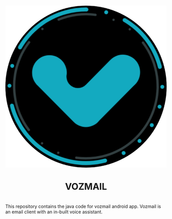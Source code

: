 ![Image](app/src/main/res/drawable/app_logo.png?raw=true "Banner")<h1 align="center">VOZMAIL</h1>
<br>
This repository contains the java code for vozmail android app.
Vozmail is an email client with an in-built voice assistant.
